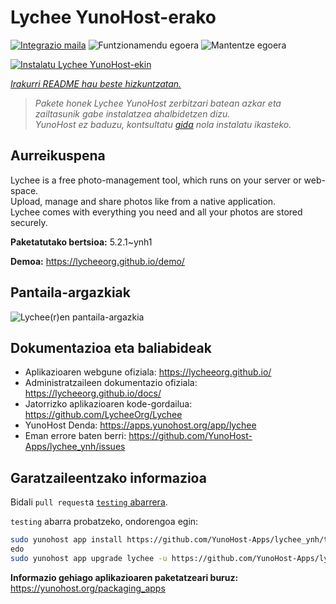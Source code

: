 <!--
Ohart ongi: README hau automatikoki sortu da <https://github.com/YunoHost/apps/tree/master/tools/readme_generator>ri esker
EZ editatu eskuz.
-->

# Lychee YunoHost-erako

[![Integrazio maila](https://dash.yunohost.org/integration/lychee.svg)](https://dash.yunohost.org/appci/app/lychee) ![Funtzionamendu egoera](https://ci-apps.yunohost.org/ci/badges/lychee.status.svg) ![Mantentze egoera](https://ci-apps.yunohost.org/ci/badges/lychee.maintain.svg)

[![Instalatu Lychee YunoHost-ekin](https://install-app.yunohost.org/install-with-yunohost.svg)](https://install-app.yunohost.org/?app=lychee)

*[Irakurri README hau beste hizkuntzatan.](./ALL_README.md)*

> *Pakete honek Lychee YunoHost zerbitzari batean azkar eta zailtasunik gabe instalatzea ahalbidetzen dizu.*  
> *YunoHost ez baduzu, kontsultatu [gida](https://yunohost.org/install) nola instalatu ikasteko.*

## Aurreikuspena

Lychee is a free photo-management tool, which runs on your server or web-space.  
Upload, manage and share photos like from a native application.  
Lychee comes with everything you need and all your photos are stored securely.


**Paketatutako bertsioa:** 5.2.1~ynh1

**Demoa:** <https://lycheeorg.github.io/demo/>

## Pantaila-argazkiak

![Lychee(r)en pantaila-argazkia](./doc/screenshots/screenshot.jpg)

## Dokumentazioa eta baliabideak

- Aplikazioaren webgune ofiziala: <https://lycheeorg.github.io/>
- Administratzaileen dokumentazio ofiziala: <https://lycheeorg.github.io/docs/>
- Jatorrizko aplikazioaren kode-gordailua: <https://github.com/LycheeOrg/Lychee>
- YunoHost Denda: <https://apps.yunohost.org/app/lychee>
- Eman errore baten berri: <https://github.com/YunoHost-Apps/lychee_ynh/issues>

## Garatzaileentzako informazioa

Bidali `pull request`a [`testing` abarrera](https://github.com/YunoHost-Apps/lychee_ynh/tree/testing).

`testing` abarra probatzeko, ondorengoa egin:

```bash
sudo yunohost app install https://github.com/YunoHost-Apps/lychee_ynh/tree/testing --debug
edo
sudo yunohost app upgrade lychee -u https://github.com/YunoHost-Apps/lychee_ynh/tree/testing --debug
```

**Informazio gehiago aplikazioaren paketatzeari buruz:** <https://yunohost.org/packaging_apps>
